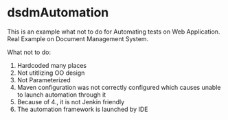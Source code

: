 # dsdmAutomation
This is an example what not to do for Automating tests on Web Application.  Real Example on Document Management System.

What not to do:
1. Hardcoded many places
2. Not utitlizing OO design
3. Not Parameterized
4. Maven configuration was not correctly configured which causes unable to launch automation through it
5. Because of 4., it is not Jenkin friendly
6. The automation framework is launched by IDE
